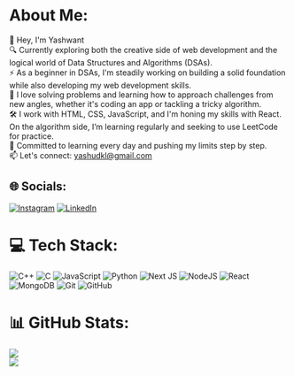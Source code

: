 #  About Me:
👋 Hey, I'm Yashwant<br>🔍 Currently exploring both the creative side of web development and the logical world of Data Structures and Algorithms (DSAs).<br>⚡ As a beginner in DSAs, I'm steadily working on building a solid foundation while also developing my web development skills.<br>🧠 I love solving problems and learning how to approach challenges from new angles, whether it's coding an app or tackling a tricky algorithm.<br>🛠️ I work with HTML, CSS, JavaScript, and I'm honing my skills with React. On the algorithm side, I’m learning regularly and seeking to use LeetCode for practice.<br>🌱 Committed to learning every day and pushing my limits step by step.<br>📫 Let's connect: yashudkl@gmail.com


## 🌐 Socials:
[![Instagram](https://img.shields.io/badge/Instagram-%23E4405F.svg?logo=Instagram&logoColor=white)](https://instagram.com/yashu__dkl) [![LinkedIn](https://img.shields.io/badge/LinkedIn-%230077B5.svg?logo=linkedin&logoColor=white)](https://linkedin.com/in/yashwant-dhakal-225060327) 

# 💻 Tech Stack:
![C++](https://img.shields.io/badge/c++-%2300599C.svg?style=for-the-badge&logo=c%2B%2B&logoColor=white) ![C](https://img.shields.io/badge/c-%2300599C.svg?style=for-the-badge&logo=c&logoColor=white) ![JavaScript](https://img.shields.io/badge/javascript-%23323330.svg?style=for-the-badge&logo=javascript&logoColor=%23F7DF1E) ![Python](https://img.shields.io/badge/python-3670A0?style=for-the-badge&logo=python&logoColor=ffdd54) ![Next JS](https://img.shields.io/badge/Next-black?style=for-the-badge&logo=next.js&logoColor=white) ![NodeJS](https://img.shields.io/badge/node.js-6DA55F?style=for-the-badge&logo=node.js&logoColor=white) ![React](https://img.shields.io/badge/react-%2320232a.svg?style=for-the-badge&logo=react&logoColor=%2361DAFB) ![MongoDB](https://img.shields.io/badge/MongoDB-%234ea94b.svg?style=for-the-badge&logo=mongodb&logoColor=white) ![Git](https://img.shields.io/badge/git-%23F05033.svg?style=for-the-badge&logo=git&logoColor=white) ![GitHub](https://img.shields.io/badge/github-%23121011.svg?style=for-the-badge&logo=github&logoColor=white)
# 📊 GitHub Stats:
![](https://github-readme-streak-stats.herokuapp.com/?user=yashudkl&theme=dark&hide_border=false)<br/>
![](https://github-readme-stats.vercel.app/api/top-langs/?username=yashudkl&theme=dark&hide_border=false&include_all_commits=true&count_private=true&layout=compact)

